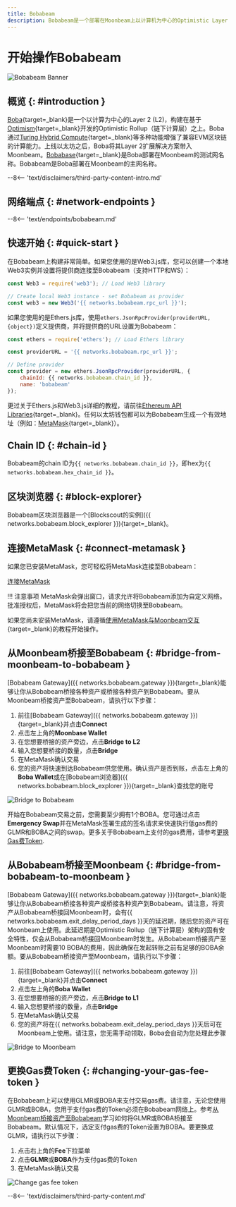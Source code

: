 ```yaml
---
title: Bobabeam
description: Bobabeam是一个部署在Moonbeam上以计算机为中心的Optimistic Layer 2 (L2)。遵循此教程连接Bobabeam。
---
```


# 开始操作Bobabeam

![Bobabeam Banner](/images/builders/get-started/networks/bobabeam/bobabeam-banner.png)

## 概览 {: #introduction }

[Boba](https://boba.network/){target=_blank}是一个以计算为中心的Layer 2 (L2)，构建在基于[Optimism](https://www.optimism.io/){target=_blank}开发的Optimistic Rollup（链下计算层）之上。Boba通过[Turing Hybrid Compute](https://docs.boba.network/turing/turing){target=_blank}等多种功能增强了兼容EVM区块链的计算能力。上线以太坊之后，Boba将其Layer 2扩展解决方案带入Moonbeam。[Bobabase](/builders/get-started/networks/layer2/bobabase){target=_blank}是Boba部署在Moonbeam的测试网名称。Bobabeam是Boba部署在Moonbeam的主网名称。

--8<-- 'text/disclaimers/third-party-content-intro.md'

## 网络端点 {: #network-endpoints }

--8<-- 'text/endpoints/bobabeam.md'

## 快速开始 {: #quick-start }

在Bobabeam上构建非常简单。如果您使用的是Web3.js库，您可以创建一个本地Web3实例并设置将提供商连接至Bobabeam（支持HTTP和WS）：

```js
const Web3 = require('web3'); // Load Web3 library

// Create local Web3 instance - set Bobabeam as provider
const web3 = new Web3('{{ networks.bobabeam.rpc_url }}');
```

如果您使用的是Ethers.js库，使用`ethers.JsonRpcProvider(providerURL, {object})`定义提供商，并将提供商的URL设置为Bobabeam：

```js
const ethers = require('ethers'); // Load Ethers library

const providerURL = '{{ networks.bobabeam.rpc_url }}';

// Define provider
const provider = new ethers.JsonRpcProvider(providerURL, {
    chainId: {{ networks.bobabeam.chain_id }},
    name: 'bobabeam'
});
```

更过关于Ethers.js和Web3.js详细的教程，请前往[Ethereum API Libraries](/builders/build/eth-api/libraries/){target=_blank}。任何以太坊钱包都可以为Bobabeam生成一个有效地址（例如：[MetaMask](https://metamask.io/){target=_blank}）。

## Chain ID {: #chain-id } 

Bobabeam的chain ID为`{{ networks.bobabeam.chain_id }}`，即hex为`{{ networks.bobabeam.hex_chain_id }}`。

## 区块浏览器 {: #block-explorer}

Bobabeam区块浏览器是一个[Blockscout的实例]({{ networks.bobabeam.block_explorer }}){target=_blank}。

## 连接MetaMask {: #connect-metamask }

如果您已安装MetaMask，您可轻松将MetaMask连接至Bobabeam：

<div class="button-wrapper">
    <a href="#" class="md-button connectMetaMask" value="bobabeam">连接MetaMask</a>
</div>

!!! 注意事项
    MetaMask会弹出窗口，请求允许将Bobabeam添加为自定义网络。批准授权后，MetaMask将会把您当前的网络切换至Bobabeam。

如果您尚未安装MetaMask，请遵循[使用MetaMask与Moonbeam交互](/tokens/connect/metamask/){target=_blank}的教程开始操作。

## 从Moonbeam桥接至Bobabeam {: #bridge-from-moonbeam-to-bobabeam }

[Bobabeam Gateway]({{ networks.bobabeam.gateway }}){target=_blank}能够让你从Bobabeam桥接各种资产或桥接各种资产到Bobabeam。要从Moonbeam桥接资产至Bobabeam，请执行以下步骤：

1. 前往[Bobabeam Gateway]({{ networks.bobabeam.gateway }}){target=_blank}并点击**Connect**
2. 点击左上角的**Moonbase Wallet**
3. 在您想要桥接的资产旁边，点击**Bridge to L2**
4. 输入您想要桥接的数量，点击**Bridge**
5. 在MetaMask确认交易
6. 您的资产将快速到达Bobabeam供您使用。确认资产是否到账，点击左上角的**Boba Wallet**或在[Bobabeam浏览器]({{ networks.bobabeam.block_explorer }}){target=_blank}查找您的账号

![Bridge to Bobabeam](/images/builders/get-started/networks/bobabeam/bobabeam-1.png)

开始在Bobabeam交易之前，您需要至少拥有1个BOBA。您可通过点击**Emergency Swap**并在MetaMask签署生成的签名请求来快速执行低gas费的GLMR和BOBA之间的swap。更多关于Bobabeam上支付的gas费用，请参考[更换Gas费Token](#changing-your-gas-fee-token).

## 从Bobabeam桥接至Moonbeam {: #bridge-from-bobabeam-to-moonbeam }

[Bobabeam Gateway]({{ networks.bobabeam.gateway }}){target=_blank}能够让你从Bobabeam桥接各种资产或桥接各种资产到Bobabeam。请注意，将资产从Bobabeam桥接回Moonbeam时，会有{{ networks.bobabeam.exit_delay_period_days }}天的延迟期，随后您的资产可在Moonbeam上使用。此延迟期是Optimistic Rollup（链下计算层）架构的固有安全特性，仅会从Bobabeam桥接回Moonbeam时发生。从Bobabeam桥接资产至Moonbeam时需要10 BOBA的费用，因此确保在发起转账之前有足够的BOBA余额。要从Bobabeam桥接资产至Moonbeam，请执行以下步骤：

1. 前往[Bobabeam Gateway]({{ networks.bobabeam.gateway }}){target=_blank}并点击**Connect**
2. 点击左上角的**Boba Wallet**
3. 在您想要桥接的资产旁边，点击**Bridge to L1**
4. 输入您想要桥接的数量，点击**Bridge**
5. 在MetaMask确认交易
6. 您的资产将在{{ networks.bobabeam.exit_delay_period_days }}天后可在Moonbeam上使用。请注意，您无需手动领取，Boba会自动为您处理此步骤

![Bridge to Moonbeam](/images/builders/get-started/networks/bobabeam/bobabeam-2.png)

## 更换Gas费Token {: #changing-your-gas-fee-token }

在Bobabeam上可以使用GLMR或BOBA来支付交易gas费。请注意，无论您使用GLMR或BOBA，您用于支付gas费的Token必须在Bobabeam网络上。参考[从Moonbeam桥接资产至Bobabeam](#bridge-from-moonbeam-to-bobabeam)学习如何将GLMR或BOBA桥接至Bobabeam。默认情况下，选定支付gas费的Token设置为BOBA。要更换成GLMR，请执行以下步骤：

1. 点击右上角的**Fee**下拉菜单
2. 点击**GLMR**或**BOBA**作为支付gas费的Token
3. 在MetaMask确认交易

![Change gas fee token](/images/builders/get-started/networks/bobabeam/bobabeam-3.png)

--8<-- 'text/disclaimers/third-party-content.md'